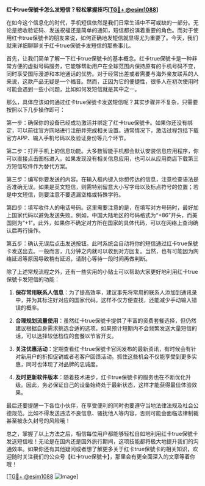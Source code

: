 **红卡true保號卡怎么发短信？轻松掌握技巧[[TG💪+ @esim1088](https://t.me/s/esim1088)]**

在如今这个信息化的时代，手机短信依然是我们日常生活中不可或缺的一部分。无论是接收验证码、发送祝福还是简单的通知，短信都扮演着重要的角色。而对于使用红卡true保號卡的朋友来说，如何正确地发短信就显得尤为重要了。今天，我们就来详细聊聊关于红卡true保號卡发短信的那些事儿。

首先，让我们简单了解一下红卡true保號卡的基本概念。红卡true保號卡是一种非常方便的虚拟号码服务，它能够帮助用户在全球范围内保持原有的手机号码不变，同时享受国际漫游和本地通话的优势。对于经常出差或者需要与海外亲友联系的人来说，这款产品无疑是一个福音。然而，正因为它的便捷性，很多人在初次使用时可能会遇到一些小问题，比如如何发短信就是其中之一。

那么，具体应该如何通过红卡true保號卡发送短信呢？其实步骤并不复杂，只需要按照以下几步操作即可：

第一步：确保你的设备已经成功激活并绑定了红卡true保號卡。如果你还没有绑定，可以前往官方网站进行注册并完成相关设置。通常情况下，激活过程包括下载官方APP、输入手机号码以及验证身份等几个环节。

第二步：打开手机上的信息功能。大多数智能手机都会默认安装信息应用程序，你可以直接点击图标进入。如果发现没有相关信息应用，也可以从应用商店下载第三方短信软件作为替代方案。

第三步：编写你要发送的内容。在输入框内键入你想传达的信息，注意检查语法是否准确无误。如果是英文短信，则需特别留意大小写字母以及标点符号的位置；若是中文短信，则要注意不要遗漏空格或特殊字符。

第四步：填写收件人的电话号码。这里需要注意的是，在填写对方号码时，最好加上国家代码以避免发送失败。例如，中国大陆地区的号码格式为“+86”开头，而美国则为“+1”。此外，如果你不确定对方所在国家的具体代码，可以在网络上查询确认后再行操作。

第五步：确认无误后点击发送按钮。此时系统会自动将你的短信通过红卡true保號卡发送出去。一般而言，几分钟之内就可以收到对方回复。当然，也有可能因为网络延迟等原因导致稍有延迟，请耐心等待一段时间再做判断。

除了上述常规流程之外，还有一些实用的小贴士可以帮助大家更好地利用红卡true保號卡发短信的功能：

1. **保存常用联系人信息**：为了提高效率，建议事先将常用的联系人添加到通讯录中，并为其标注好对应的国家代码。这样不仅方便查找，还能减少手动输入错误的概率。
   
2. **合理规划流量使用**：虽然红卡true保號卡提供了丰富的资费套餐选择，但仍然建议根据自身需求挑选合适的选项。如果预计短期内不会频繁发送大量短信的话，可以选择较低档位的套餐以节省开支。
   
3. **关注优惠活动**：定期查看红卡true保號卡官网发布的最新资讯，有时候会有针对新用户的折扣促销或者老客户回馈活动。抓住这些机会不仅能享受到更多实惠，同时也体现了对品牌的忠诚度。

4. **及时更新软件版本**：随着技术进步，红卡true保號卡的服务也在不断优化升级。因此，务必保证自己的设备始终处于最新状态，这样才能获得最佳体验效果。

最后还要提醒一下各位小伙伴，在享受便利的同时也要遵守当地法律法规及社会公德规范。比如不得发送违法不良信息、骚扰他人等内容，否则可能会面临法律制裁甚至被永久封号的风险哦！

总之，掌握了以上方法之后，相信每位用户都能够轻松自如地利用红卡true保號卡发送短信啦！无论是在国内还是国外旅行期间，这项技能都将极大地提升我们的沟通效率。如果你还有其他疑问或者想了解更多关于红卡true保號卡的相关知识，欢迎随时关注我们的公众号【红卡true保號卡】，那里会有更全面深入的文章等着你哦！

[[TG💪+ @esim1088](https://t.me/s/esim1088) ![Image](https://i.postimg.cc/4NQfJmqS/Snipaste-2025-05-13-00-14-12.png)]